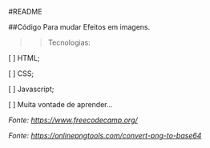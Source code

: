 #README

##Código Para mudar Efeitos em imagens.

>>Tecnologias:

[ ] HTML;

[ ] CSS;

[ ] Javascript;

[ ] Muita vontade de aprender...


*Fonte:* _https://www.freecodecamp.org/_

*Fonte:* _https://onlinepngtools.com/convert-png-to-base64_
